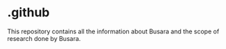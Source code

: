 # .github
This repository contains all the information about Busara and the scope of research done by Busara. 
